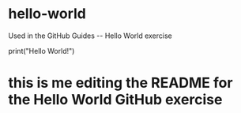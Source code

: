 # hello-world
Used in the GitHub Guides -- Hello World exercise

print("Hello World!")

# this is me editing the README for the Hello World GitHub exercise
